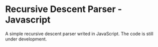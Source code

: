 # Recursive Descent Parser - Javascript
A simple recursive descent parser writed in JavaScript.
The code is still under development.
